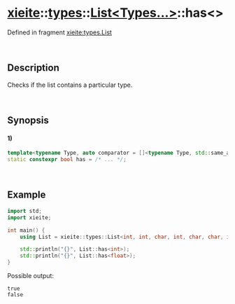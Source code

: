 # [xieite](../../../../../xieite.md)\:\:[types](../../../../../types.md)\:\:[List<Types...>](../../../list.md)\:\:has\<\>
Defined in fragment [xieite:types.List](../../../../../../src/types/list.cpp)

&nbsp;

## Description
Checks if the list contains a particular type.

&nbsp;

## Synopsis
#### 1)
```cpp
template<typename Type, auto comparator = []<typename Type, std::same_as<Type>> {}>
static constexpr bool has = /* ... */;
```

&nbsp;

## Example
```cpp
import std;
import xieite;

int main() {
    using List = xieite::types::List<int, int, char, int, char, char, int>;

    std::println("{}", List::has<int>);
    std::println("{}", List::has<float>);
}
```
Possible output:
```
true
false
```
